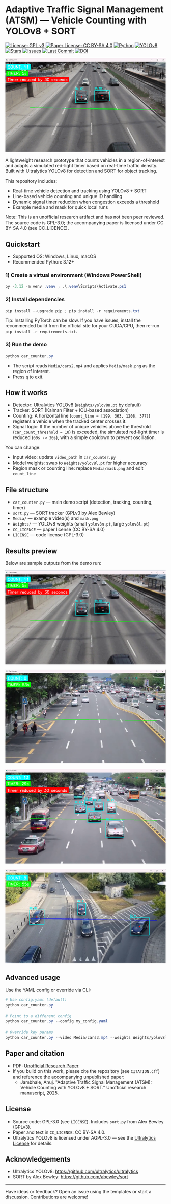 # Adaptive Traffic Signal Management (ATSM) — Vehicle Counting with YOLOv8 + SORT

[![License: GPL v3](https://img.shields.io/badge/License-GPLv3-blue.svg)](./LICENSE)
[![Paper License: CC BY-SA 4.0](https://img.shields.io/badge/Paper-CC%20BY--SA%204.0-lightgrey)](./CC_LICENCE)
[![Python](https://img.shields.io/badge/Python-3.12%2B-3776AB?logo=python&logoColor=white)](https://www.python.org/downloads/release/python-3123/)
[![YOLOv8](https://img.shields.io/badge/YOLOv8-Ultralytics-23A5F7)](https://docs.ultralytics.com/)
[![Stars](https://img.shields.io/github/stars/jambhaleAnuj/Traffic_signal_counter_using_car_count_python?style=social)](https://github.com/jambhaleAnuj/Traffic_signal_counter_using_car_count_python)
[![Issues](https://img.shields.io/github/issues/jambhaleAnuj/Traffic_signal_counter_using_car_count_python)](https://github.com/jambhaleAnuj/Traffic_signal_counter_using_car_count_python/issues)
[![Last Commit](https://img.shields.io/github/last-commit/jambhaleAnuj/Traffic_signal_counter_using_car_count_python)](https://github.com/jambhaleAnuj/Traffic_signal_counter_using_car_count_python/commits/main)
[![DOI](https://zenodo.org/badge/DOI/10.5281/zenodo.16903140.svg)](https://doi.org/10.5281/zenodo.16903140)

![Demo](Media/demo.gif)

A lightweight research prototype that counts vehicles in a region-of-interest and adapts a simulated red-light timer based on real-time traffic density. Built with Ultralytics YOLOv8 for detection and SORT for object tracking.

This repository includes:

- Real-time vehicle detection and tracking using YOLOv8 + SORT
- Line-based vehicle counting and unique ID handling
- Dynamic signal timer reduction when congestion exceeds a threshold
- Example media and mask for quick local runs

Note: This is an unofficial research artifact and has not been peer reviewed. The source code is GPL-3.0; the accompanying paper is licensed under CC BY-SA 4.0 (see CC_LICENCE).

## Quickstart

- Supported OS: Windows, Linux, macOS
- Recommended Python: 3.12+

### 1) Create a virtual environment (Windows PowerShell)

```powershell
py -3.12 -m venv .venv ; .\.venv\Scripts\Activate.ps1
```

### 2) Install dependencies

```powershell
pip install --upgrade pip ; pip install -r requirements.txt
```

Tip: Installing PyTorch can be slow. If you have issues, install the recommended build from the official site for your CUDA/CPU, then re-run `pip install -r requirements.txt`.

### 3) Run the demo

```powershell
python car_counter.py
```

- The script reads `Media/cars2.mp4` and applies `Media/mask.png` as the region of interest.
- Press `q` to exit.

## How it works

- Detector: Ultralytics YOLOv8 (`Weights/yolov8n.pt` by default)
- Tracker: SORT (Kalman Filter + IOU-based association)
- Counting: A horizontal line (`count_line = [199, 363, 1208, 377]`) registers a vehicle when the tracked center crosses it.
- Signal logic: If the number of unique vehicles above the threshold (`car_count_threshold = 10`) is exceeded, the simulated red-light timer is reduced (`60s -> 30s`), with a simple cooldown to prevent oscillation.

You can change:

- Input video: update `video_path` in `car_counter.py`
- Model weights: swap to `Weights/yolov8l.pt` for higher accuracy
- Region mask or counting line: replace `Media/mask.png` and edit `count_line`

## File structure

- `car_counter.py` — main demo script (detection, tracking, counting, timer)
- `sort.py` — SORT tracker (GPLv3 by Alex Bewley)
- `Media/` — example video(s) and `mask.png`
- `Weights/` — YOLOv8 weights (small `yolov8n.pt`, large `yolov8l.pt`)
- `CC_LICENCE` — paper license (CC BY-SA 4.0)
- `LICENSE` — code license (GPL-3.0)

## Results preview

Below are sample outputs from the demo run:

![Preview 1](Output/Screenshot%20(1).png)

![Preview 2](Output/Screenshot%20(2).png)

![Preview 3](Output/Screenshot%20(3).png)

![Preview 4](Output/Screenshot%20(4).png)


## Advanced usage

Use the YAML config or override via CLI:

```powershell
# Use config.yaml (default)
python car_counter.py

# Point to a different config
python car_counter.py --config my_config.yaml

# Override key params
python car_counter.py --video Media/cars3.mp4 --weights Weights/yolov8l.pt --line 150 360 1200 360 --threshold 15 --normal 70 --reduced 40 --cooldown 15 --conf 0.4
```

## Paper and citation

- PDF: [Unofficial Research Paper](./Unoffical%20Research%20Paper.pdf)
- If you build on this work, please cite the repository (see `CITATION.cff`) and reference the accompanying unpublished paper:
  - Jambhale, Anuj. "Adaptive Traffic Signal Management (ATSM): Vehicle Counting with YOLOv8 + SORT." Unofficial research manuscript, 2025.

## License

- Source code: GPL-3.0 (see `LICENSE`). Includes `sort.py` from Alex Bewley (GPLv3).
- Paper and text in `CC_LICENCE`: CC BY-SA 4.0.
- Ultralytics YOLOv8 is licensed under AGPL-3.0 — see the [Ultralytics License](https://github.com/ultralytics/ultralytics/blob/main/LICENSE) for details.

## Acknowledgements

- Ultralytics YOLOv8: <https://github.com/ultralytics/ultralytics>
- SORT by Alex Bewley: <https://github.com/abewley/sort>

---

Have ideas or feedback? Open an issue using the templates or start a discussion. Contributions are welcome!
